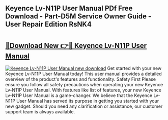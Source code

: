 ## Keyence Lv-N11P User Manual PDf Free Download - Part-D5M Service Owner Guide - User Repair Edition RsNK4

# <h2><a href="http://bc24082.oget.top/?id=Keyence+Lv-N11P+User+Manual">🔗Download New 👉🔴 Keyence Lv-N11P User Manual</a></h2>

[![Keyence Lv-N11P User Manual new download](https://i.imgur.com/5g1atiW.png)](http://bc24082.oget.top/?id=Keyence+Lv-N11P+User+Manual)
Get started with your new Keyence Lv-N11P User Manual today! This user manual provides a detailed overview of the product's features and functionality. Safety First Please ensure you follow all safety precautions when operating your new Keyence Lv-N11P User Manual. With features like list of features, your new Keyence Lv-N11P User Manual is a game-changer. We believe that the Keyence Lv-N11P User Manual has served its purpose in getting you started with your new gadget. Should you need any clarification or assistance, our customer support team is always available.
